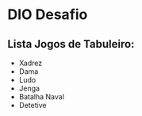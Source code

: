 # DIO Desafio

 ## **Lista Jogos de Tabuleiro:**

 - Xadrez
 - Dama
 - Ludo
 - Jenga
 - Batalha Naval
 - Detetive
